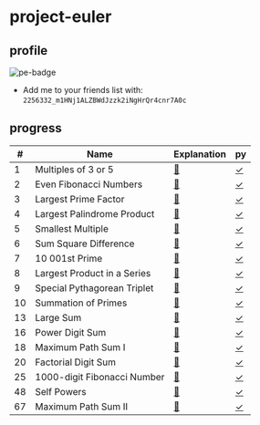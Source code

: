 # project-euler

## profile

![pe-badge](https://projecteuler.net/profile/haklee.png)

- Add me to your friends list with: `2256332_m1HNj1ALZBWdJzzk2iNgHrQr4cnr7A0c`

## progress

| #  | Name | Explanation | py |
|----|------|-------------|----|
|1   |Multiples of 3 or 5|[📄](pe/1.md)|[✓](pe/1.py)|
|2   |Even Fibonacci Numbers|[📄](pe/2.md)|[✓](pe/2.py)|
|3   |Largest Prime Factor|[📄](pe/3.md)|[✓](pe/3.py)|
|4   |Largest Palindrome Product|[📄](pe/4.md)|[✓](pe/4.py)|
|5   |Smallest Multiple|[📄](pe/5.md)|[✓](pe/5.py)|
|6   |Sum Square Difference|[📄](pe/6.md)|[✓](pe/6.py)|
|7   |10 001st Prime|[📄](pe/7.md)|[✓](pe/7.py)|
|8   |Largest Product in a Series|[📄](pe/8.md)|[✓](pe/8.py)|
|9   |Special Pythagorean Triplet|[📄](pe/9.md)|[✓](pe/9.py)|
|10   |Summation of Primes|[📄](pe/10.md)|[✓](pe/10.py)|
|13  |Large Sum|[📄](pe/13.md)|[✓](pe/13.py)|
|16  |Power Digit Sum|[📄](pe/16.md)|[✓](pe/16.py)|
|18  |Maximum Path Sum I|[📄](pe/18.md)|[✓](pe/18.py)|
|20  |Factorial Digit Sum|[📄](pe/20.md)|[✓](pe/20.py)|
|25  |1000-digit Fibonacci Number|[📄](pe/25.md)|[✓](pe/25.py)|
|48  |Self Powers|[📄](pe/48.md)|[✓](pe/48.py)|
|67  |Maximum Path Sum II|[📄](pe/67.md)|[✓](pe/67.py)|
